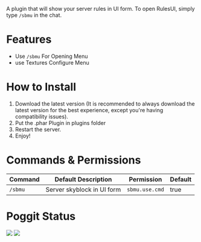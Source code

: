 A plugin that will show your server rules in UI form. To open RulesUI, simply type `/sbmu` in the chat.

# Features

- Use `/sbmu` For Opening Menu
- use Textures Configure Menu

# How to Install

1. Download the latest version (It is recommended to always download the latest version for the best experience, except you're having compatibility issues).
2. Put the .phar Plugin in plugins folder
3. Restart the server.
4. Enjoy!

# Commands & Permissions

| Command | Default Description | Permission | Default |
| --- | --- | --- | --- |
| `/sbmu` | Server skyblock in UI form | `sbmu.use.cmd` | true |



# Poggit Status
[![](https://poggit.pmmp.io/shield.state/skyblockmenuui)](https://poggit.pmmp.io/p/skyblockmenuui)
<a href="https://poggit.pmmp.io/p/skyblockmenuui"><img src="https://poggit.pmmp.io/shield.state/skyblockmenuui"></a>
